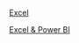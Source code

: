 <a href="[https://www.w3schools.com](https://github.com/NisharFathima/Data-Analytics-Projects-Portfolio/tree/Microsoft-Excel
)">Excel</a>

<a href="https://github.com/NisharFathima/Data-Analytics-Projects-Portfolio/blob/Power-BI/README.md
">Excel & Power BI</a>
